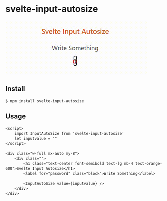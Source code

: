 # svelte-input-autosize

![Gif](https://raw.githubusercontent.com/kawser43/svelte-input-autosize/main/static/demo.gif)

## Install

```
$ npm install svelte-input-autosize
```

## Usage

```
<script>
    import InputAutoSize from 'svelte-input-autosize'
    let inputvalue = ""
</script>

<div class="w-full mx-auto my-8">
    <div class="">
        <h1 class="text-center font-semibold text-lg mb-4 text-orange-600">Svelte Input Autosize</h1>
        <label for="password" class="block">Write Something</label>

        <InputAutoSize value={inputvalue} />
    </div>
</div>
```
